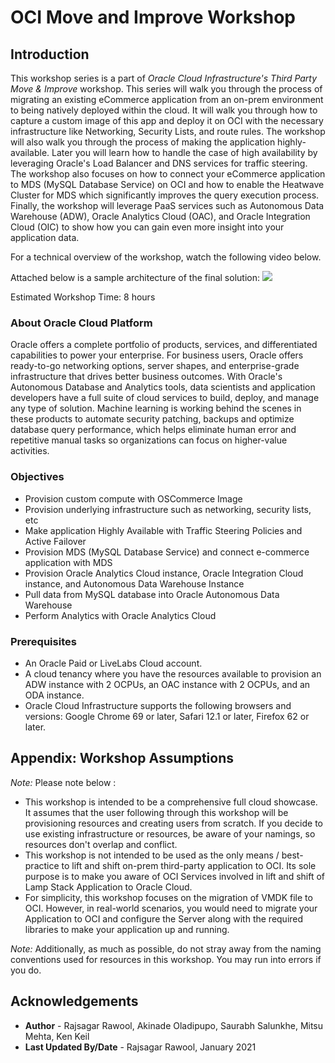 # OCI Move and Improve Workshop

## Introduction
This workshop series is a part of *Oracle Cloud Infrastructure's Third Party Move & Improve* workshop. This series will walk you through the process of migrating an existing eCommerce application from an on-prem environment to being natively deployed within the cloud. It will walk you through how to capture a custom image of this app and deploy it on OCI with the necessary infrastructure like Networking, Security Lists, and route rules. The workshop will also walk you through the process of making the application highly-available. Later you will learn how to handle the case of high availability by leveraging Oracle's Load Balancer and DNS services for traffic steering. The workshop also focuses on how to connect your eCommerce application to MDS (MySQL Database Service) on OCI and how to enable the Heatwave Cluster for MDS which significantly improves the query execution process. Finally, the workshop will leverage PaaS services such as Autonomous Data Warehouse (ADW), Oracle Analytics Cloud (OAC), and Oracle Integration Cloud (OIC) to show how you can gain even more insight into your application data.

For a technical overview of the workshop, watch the following video below.
[](youtube:KuT6DksQpKc)

Attached below is a sample architecture of the final solution:
![](/images/Architecture.png)

Estimated Workshop Time:  8 hours

### About Oracle Cloud Platform
Oracle offers a complete portfolio of products, services, and differentiated capabilities to power your enterprise. For business users, Oracle offers ready-to-go networking options, server shapes, and enterprise-grade infrastructure that drives better business outcomes. With Oracle's Autonomous Database and Analytics tools, data scientists and application developers have a full suite of cloud services to build, deploy, and manage any type of solution. Machine learning is working behind the scenes in these products to automate security patching, backups and optimize database query performance, which helps eliminate human error and repetitive manual tasks so organizations can focus on higher-value activities.

### Objectives
* Provision custom compute with OSCommerce Image
* Provision underlying infrastructure such as networking, security lists, etc
* Make application Highly Available with Traffic Steering Policies and Active Failover
* Provision MDS (MySQL Database Service) and connect e-commerce application with MDS
* Provision Oracle Analytics Cloud instance, Oracle Integration Cloud instance, and Autonomous Data Warehouse Instance
* Pull data from MySQL database into Oracle Autonomous Data Warehouse
* Perform Analytics with Oracle Analytics Cloud

### Prerequisites
* An Oracle Paid or LiveLabs Cloud account.
* A cloud tenancy where you have the resources available to provision an ADW instance with 2 OCPUs, an OAC instance with 2 OCPUs, and an ODA instance.
* Oracle Cloud Infrastructure supports the following browsers and versions: Google Chrome 69 or later, Safari 12.1 or later, Firefox 62 or later.

## Appendix:  Workshop Assumptions
*Note:* Please note below :
* This workshop is intended to be a comprehensive full cloud showcase. It assumes that the user following through this workshop will be provisioning resources and creating users from scratch. If you decide to use existing infrastructure or resources, be aware of your namings, so resources don't overlap and conflict.
* This workshop is not intended to be used as the only means / best-practice to lift and shift on-prem third-party application to OCI. Its sole purpose is to make you aware of OCI Services involved in lift and shift of Lamp Stack Application to Oracle Cloud.
* For simplicity, this workshop focuses on the migration of VMDK file to OCI. However, in real-world scenarios, you would need to migrate your Application to OCI and configure the Server along with the required libraries to make your application up and running.

*Note:* Additionally, as much as possible, do not stray away from the naming conventions used for resources in this workshop. You may run into errors if you do.

## Acknowledgements
* **Author** - Rajsagar Rawool, Akinade Oladipupo, Saurabh Salunkhe, Mitsu Mehta, Ken Keil
* **Last Updated By/Date** - Rajsagar Rawool, January 2021
